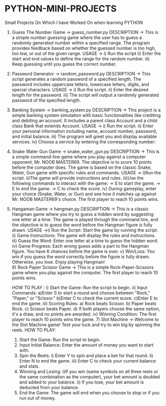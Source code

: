 # PYTHON-MINI-PROJECTS
Small Projects On Which I have Worked On when learning PYTHON
1) Guess The Number Game -> guess_number.py
   DESCRIPTION -> This is a simple number guessing game where the user has to guess a randomly generated number within a specified range. The program provides 
                  feedback based on whether the guessed number is too high, too low, or out of the given range.
   USAGE -> i) Run the script
            ii) Enter the start and end values to define the range for the random number.
            iii) Keep guessing until you guess the correct number.
2) Password Generator -> random_password.py
   DESCRIPTION -> This script generates a random password of a specified length. The password includes uppercase letters, lowercase letters, digits, and special 
                  characters.
   USAGE -> i) Run the script.
            ii) Enter the desired length for the password.
            iii) The script will output a randomly generated password of the specified length.
3) Banking System -> banking_system.py
   DESCRIPTION -> This project is a simple banking system simulation with basic functionalities like crediting and 
                  debiting an account. It includes a parent class Account and a child class Bank that extends Account.
   USAGE -> i) Run the script.
            ii) Enter your personal information including name, account number, password, and initial balance.
            iii) The program will greet you and display available services.
            iv) Choose a service by entering the corresponding number:
4) Snake Water Gun Game -> snake_water_gun.py
   DESCRIPTION -> This is a simple command-line game where you play against a computer opponent, Mr. NOOB MASTER69. 
                  The objective is to score 10 points before the computer does. The game is based on the classic 
                  Snake, Water, Gun game with specific rules and commands.
   USAGE -> i)Run the script.
            ii)The game will provide instructions and rules.
            iii)Use the following commands to interact with the game:
                 -> S to start the game.
                 -> E to end the game.
                 -> C to check the score.
            iv) During gameplay, enter your choice (Snake, Water, or Gun) and see how it matches up against Mr. NOOB MASTER69's choice.
                The first player to reach 10 points wins.
5) Hangaman Game -> hangman.py
   DESCRIPTION -> This is a classic Hangman game where you try to guess a hidden word by suggesting one letter at a time. The game is 
                  played through the command line, and the objective is to guess the word before the Hangman figure is fully drawn.
   USAGE ->i) Run the Script: Start the game by running the script.
           ii) Game Instructions: The game will display the rules and instructions.
           iii) Guess the Word: Enter one letter at a time to guess the hidden word.
           iv) Game Progress: Each wrong guess adds a part to the Hangman figure. You have 6 chances before the game is over.
           v) Win/Loss: You win if you guess the word correctly before the figure is fully drawn. Otherwise, you lose.
   Enjoy playing Hangman!              
   6) Rock Paper Scissor Game -> This is a simple Rock-Paper-Scissors game where you play against the computer. The first player to 
                                 reach 10 points wins.
    
   HOW TO PLAY :
   i) Start the Game: Run the script to begin.
   ii) Input Commands:
           a)Enter S to start a round and choose between "Rock," "Paper," or "Scissor."
           b)Enter C to check the current score.
           c)Enter E to end the game.
   iii) Scoring Rules:
           a) Rock beats Scissor.
           b) Paper beats Rock.
           c) Scissor beats Paper.
           d) If both players choose the same option, it's a draw, and no points are awarded.
   iv) Winning Condition: The first player to reach 10 points wins the game.
   7) Slot Machine -> Welcome to the Slot Machine game! Test your luck and try to win big by spinning the reels.
      HOW TO PLAY:
      1) Start the Game: Run the script to begin.
      2) Input Initial Balance: Enter the amount of money you want to start with.
      3) Spin the Reels:
          i) Enter Y to spin and place a bet for that round.
          ii) Enter N to end the game.
          iii) Enter C to check your current balance and stats.
      4) Winning and Losing:
          i)If you win (same symbols on all three reels or the same combination as the computer), your bet amount is doubled and added 
            to your balance.
          ii) If you lose, your bet amount is deducted from your balance.
      5) End the Game: The game will end when you choose to stop or if you run out of money.


